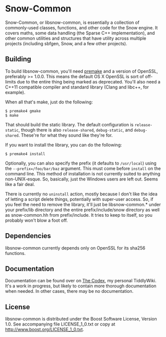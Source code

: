 # Snow-Common

Snow-Common, or libsnow-common, is essentially a collection of commonly-used
classes, functions, and other code for the Snow engine. It covers maths, some
data handling (the Sparse C++ implementation), and other common utilities and
structures that have utility across multiple projects (including sbfgen, Snow,
and a few other projects).

## Building

To build libsnow-common, you'll need [premake] and a version of OpenSSL,
preferably >= 1.0.0. This means the default OS X OpenSSL is sort of off-limits
due to the entire thing being marked as deprecated. You'll also need a C++11
compatible compiler and standard library (Clang and libc++, for example).

When all that's make, just do the following:

[premake]: http://industriousone.com/premake

    $ premake4 gmake
    $ make

That should build the static library. The default configuration is
`release-static`, though there is also `release-shared`, `debug-static`, and
`debug-shared`. These're for what they sound like they're for.

If you want to install the library, you can do the following:

    $ premake4 install

Optionally, you can also specify the prefix (it defaults to `/usr/local`) using
the `--prefix=/foo/bar/baz` argument. This must come before `install` on the
command line. This method of installation is not currently suited to anything
non-UNIX-esque. So, basically, just the Windows users are left out. Seems like
a fair deal.

There is currently no `uninstall` action, mostly because I don't like the idea
of letting a script delete things, potentially with super-user access. So, if
you feel the need to remove the library, it'll just be libsnow-common.* under
your prefix/lib directory and the entire prefix/include/snow directory as well
as snow-common.hh from prefix/include. It tries to keep to itself, so you
probably won't blow a foot off.

## Dependencies

libsnow-common currently depends only on OpenSSL for its sha256 functions.

## Documentation

Documentation can be found over on [The Codex], my personal TiddlyWiki. It's a
work in progress, but likely to contain more thorough documentation when needed.
In other cases, there may be no documentation.

[The Codex]: http://spifftastic.net/codex/

## License

libsnow-common is distributed under the Boost Software License, Version 1.0.
See accompanying file LICENSE_1_0.txt or copy at
<http://www.boost.org/LICENSE_1_0.txt>.
